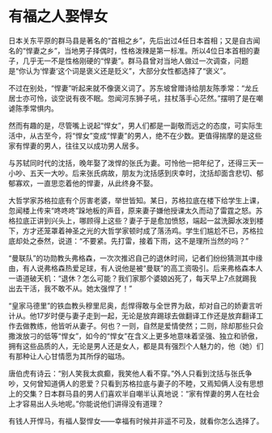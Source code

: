 # 有福之人娶悍女

日本关东平原的群马县是著名的“首相之乡”，先后出过4任日本首相；又是自古闻名的“悍妻之乡”，当地男子择偶时，性格泼辣是第一标准。所以4位日本首相的妻子，几乎无一不是性格刚硬的“悍妻”。群马县曾对当地人做过一次调查，问题是“你认为‘悍妻’这个词是褒义还是贬义”，大部分女性都选择了“褒义”。 

不过在别处，“悍妻”听起来就不像褒义词了。苏东坡曾赠诗给朋友陈季常：“龙丘居士亦可怜，谈空说有夜不眠。忽闻河东狮子吼，拄杖落手心茫然。”摆明了是在嘲谑陈季常惧内。 

然而有趣的是，尽管嘴上说起“悍女”，男人们都是一副敬而远之的态度，可实际生活中，从古至今，将“悍女”变成“悍妻”的男人，绝不在少数。更值得揣摩的是这些家有悍妻的男人，往往又以成功男人居多。 

与苏轼同时代的沈括，晚年娶了泼悍的张氏为妻。可怜他一把年纪了，还得三天一小吵、五天一大吵。后来张氏病故，朋友为沈括感到庆幸时，沈括却面含悲切、郁郁寡欢，一直思恋着他的悍妻，从此终身不娶。 

大哲学家苏格拉底有个厉害老婆，举世皆知。某日，苏格拉底在楼下给学生上课，忽闻楼上传来“咚咚咚”跺地板的声音，原来妻子嫌他授课太久而动了雷霆之怒。苏格拉底正讲到兴头上，哪顾得上这些？妻子于是愈加愤怒，端起一盆洗脚水泼到楼下，方才还笼罩着神圣之光的大哲学家顿时成了落汤鸡。学生们尴尬不已，苏格拉底却处之泰然，说道：“不要紧。先打雷，接着下雨，这不是理所当然的吗？” 

“曼联队”的功勋教头弗格森，一次次推迟自己的退休时间，记者们纷纷猜测其中缘由，有人说弗格森热爱足球，有人说他是被“曼联”的高工资吸引。后来弗格森本人一语道破天机：“退休？怎么可能？我们家那个婆娘凶死了，每天早上7点就踢我出去干活，我不敢不从。她太强悍了！” 

“皇家马德里”的铁血教头穆里尼奥，彪悍得敢与全世界为敌，却对自己的娇妻言听计从。他17岁时便与妻子走到一起，无论是放弃踢球去做翻译工作还是放弃翻译工作去做教练，他皆听从妻子。何也？一则，自然是爱情使然；二则，除却那些只会撒泼放刁的低等“悍女”，如今的“悍女”在含义上更多地意味着坚强、独立和骄傲，拥有这些品质的人，无论是男人还是女人，都是具有强烈个人魅力的，他（她）们有那种让人心甘情愿为其所俘的磁场。 

唐伯虎有诗云：“别人笑我太疯癫，我笑他人看不穿。”外人只看到沈括与张氏争吵，又何曾知道俩人的恩爱？只看到苏格拉底与妻子的不睦，又焉知俩人没有思想上的交集？日本群马县的男人们喜欢半自嘲半认真地说：“家有悍妻的男人在社会上才容易出人头地呢。”你能说他们讲得没有道理？ 

有钱人开悍马，有福人娶悍女——幸福有时候并非遥不可及，就看你怎么选择了。